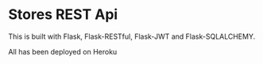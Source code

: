 # Stores REST Api

This is built with Flask, Flask-RESTful, Flask-JWT and Flask-SQLALCHEMY.

All has been deployed on Heroku